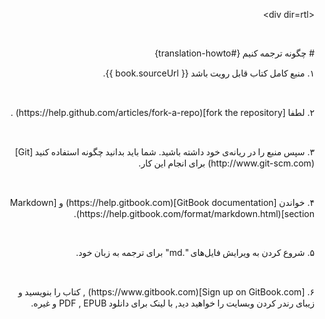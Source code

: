 <html>
<head>
	<meta http-equiv="content-type" content="text/html; charset=utf-8"/>
	<title></title>
	<meta name="generator" content="LibreOffice 5.1.4.2 (Linux)"/>
	<meta name="created" content="00:00:00"/>
	<meta name="changed" content="2017-02-24T02:29:42.867158111"/>
</head>
<body lang="ru-RU" dir="ltr">
<p dir="rtl" style="margin-bottom: 0cm">&lt;div dir=rtl&gt;</p>
<p dir="rtl" style="margin-bottom: 0cm"><br/>

</p>
<p dir="rtl" style="margin-bottom: 0cm"># <font face="Tahoma"><span lang="fa-IR">چگونه
ترجمه کنیم  </span></font>{#translation-howto}</p>
<p dir="rtl" style="margin-bottom: 0cm"><font face="Tahoma"><span lang="fa-IR">۱</span></font>.
<font face="Tahoma"><span lang="fa-IR">منبع کامل کتاب
قابل رویت باشد  </span></font>{{ book.sourceUrl }}.</p>
<p dir="rtl" style="margin-bottom: 0cm"><br/>

</p>
<p dir="rtl" style="margin-bottom: 0cm"><font face="Tahoma"><span lang="fa-IR">۲</span></font>.
<font face="Tahoma"><span lang="fa-IR">لطفا  </span></font>[fork
the repository](https://help.github.com/articles/fork-a-repo) .</p>
<p dir="rtl" style="margin-bottom: 0cm"><br/>

</p>
<p dir="rtl" style="margin-bottom: 0cm"><font face="Tahoma"><span lang="fa-IR">۳</span></font>.
<font face="Tahoma"><span lang="fa-IR">سپس منبع را در
ریانه‌ی خود داشته باشید</span></font>. <font face="Tahoma"><span lang="fa-IR">شما
باید بدانید چگونه استفاده کنید
</span></font>[Git](http://www.git-scm.com)  <font face="Tahoma"><span lang="fa-IR">برای
انجام این کار</span></font>.</p>
<p dir="rtl" style="margin-bottom: 0cm"><br/>

</p>
<p dir="rtl" style="margin-bottom: 0cm"><font face="Tahoma"><span lang="fa-IR">۴</span></font>.
<font face="Tahoma"><span lang="fa-IR">خواندن  </span></font>[GitBook
documentation](https://help.gitbook.com) <font face="Tahoma"><span lang="fa-IR">و
</span></font>[Markdown
section](https://help.gitbook.com/format/markdown.html).</p>
<p dir="rtl" style="margin-bottom: 0cm"><br/>

</p>
<p dir="rtl" style="margin-bottom: 0cm"><font face="Tahoma"><span lang="fa-IR">۵</span></font>.
<font face="Tahoma"><span lang="fa-IR">شروع کردن به ویرایش
فایل‌های </span></font>&quot;.md&quot; <font face="Tahoma"><span lang="fa-IR">برای
ترجمه به زبان خود</span></font>.</p>
<p dir="rtl" style="margin-bottom: 0cm"><br/>

</p>
<p dir="rtl" style="margin-bottom: 0cm"><font face="Tahoma"><span lang="fa-IR">۶</span></font>.
[Sign up on GitBook.com](https://www.gitbook.com) , <font face="Tahoma"><span lang="fa-IR">کتاب
را بنویسید و زیبای رندر کردن وبسایت را
 خواهید دید</span></font>, <font face="Tahoma"><span lang="fa-IR">با
لینک برای دانلود </span></font>PDF , EPUB <font face="Tahoma"><span lang="fa-IR">و
غیره</span></font>.</p>
</body>
</html>
